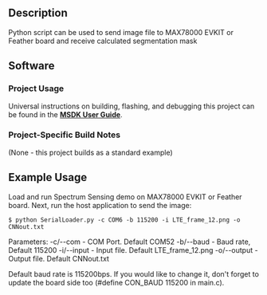 ## Description

Python script can be used to send image file to MAX78000 EVKIT or Feather board
and receive calculated segmentation mask

## Software

### Project Usage

Universal instructions on building, flashing, and debugging this project can be
found in the **[MSDK User Guide](https://analogdevicesinc.github.io/msdk/USERGUIDE/)**.

### Project-Specific Build Notes

(None - this project builds as a standard example)

## Example Usage

Load and run Spectrum Sensing demo on MAX78000 EVKIT or Feather board.
Next, run the host application to send the image:

```
$ python SerialLoader.py -c COM6 -b 115200 -i LTE_frame_12.png -o CNNout.txt
```

Parameters:
-c/--com - COM Port. Default COM52
-b/--baud - Baud rate, Default 115200
-i/--input - Input file. Default LTE_frame_12.png
-o/--output - Output file. Default CNNout.txt

Default baud rate is 115200bps. If you would like to change it, don't forget
to update the board side too (#define CON_BAUD 115200 in main.c).

